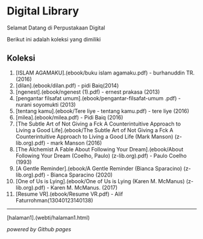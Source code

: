 # Digital Library

Selamat Datang di Perpustakaan Digital

Berikut ini adalah koleksi yang dimiliki
## Koleksi

1. [ISLAM AGAMAKU].(ebook/buku islam agamaku.pdf) - burhanuddin TR. (2016)
2. [dilan].(ebook/dilan.pdf) - pidi Baiq(2014)
3. [ngenest].(ebook/ngenest (1).pdf) - ernest prakasa (2013)
4. [pengantar filsafat umum].(ebook/pengantar-filsafat-umum .pdf) - nurani soyomukti (2013)
5. [tentang kamu].(ebook/Tere liye - tentang kamu.pdf) - tere liye (2016)
6. [milea].(ebook/milea.pdf) - Pidi Baiq (2016)
7. [The Subtle Art of Not Giving a Fck A Counterintuitive Approach to Living a Good Life].(ebook/The Subtle Art of Not Giving a Fck A Counterintuitive Approach to Living a Good Life (Mark Manson) (z-lib.org).pdf) - mark Manson (2016)
8. [The Alchemist  A Fable About Following Your Dream].(ebook/About Following Your Dream (Coelho, Paulo) (z-lib.org).pdf) - Paulo Coelho (1993)
9. [A Gentle Reminder].(ebook/A Gentle Reminder (Bianca Sparacino) (z-lib.org).pdf) - Bianca Sparacino (2020)
10. [One of Us is Lying].(ebook/One of Us is Lying (Karen M. McManus) (z-lib.org).pdf) - Karen M. McManus. (2017)
11. [Resume VR].(ebook/Resume VR.pdf) - Alif Faturrohman(13040123140138)
---

[halaman1].(webti/halaman1.html) 

*powered by Github pages*
